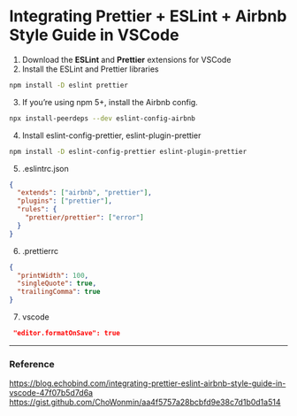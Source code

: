 # Integrating Prettier + ESLint + Airbnb Style Guide in VSCode

1. Download the **ESLint** and **Prettier** extensions for VSCode
2. Install the ESLint and Prettier libraries

```bash
npm install -D eslint prettier
```

3. If you’re using npm 5+, install the Airbnb config.

```bash
npx install-peerdeps --dev eslint-config-airbnb
```

4. Install eslint-config-prettier, eslint-plugin-prettier

```bash
npm install -D eslint-config-prettier eslint-plugin-prettier
```

5. .eslintrc.json

```json
{
  "extends": ["airbnb", "prettier"],
  "plugins": ["prettier"],
  "rules": {
    "prettier/prettier": ["error"]
  }
}
```

6. .prettierrc

```json
{
  "printWidth": 100,
  "singleQuote": true,
  "trailingComma": true
}
```

7. vscode

```json
 "editor.formatOnSave": true
```

---

### Reference

https://blog.echobind.com/integrating-prettier-eslint-airbnb-style-guide-in-vscode-47f07b5d7d6a
https://gist.github.com/ChoWonmin/aa4f5757a28bcbfd9e38c7d1b0d1a514
